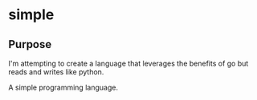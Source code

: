 # simple
## Purpose
I'm attempting to create a language that leverages the benefits of go but reads and writes like python.

A simple programming language.